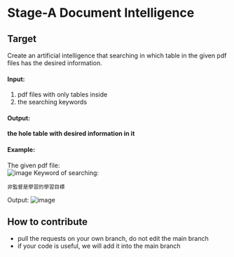 # Stage-A Document Intelligence
## Target
Create an artificial intelligence that searching in which table in the given pdf files has the desired information.  
#### Input:
1. pdf files with only tables inside
2. the searching keywords
#### Output:
**the hole table with desired information in it**
#### Example:
The given pdf file:  
![image](https://github.com/Stage-A/Document-Intelligence/blob/main/example1.png)
Keyword of searching:  
```commandline
非監督是學習的學習目標
```
Output: 
![image](https://github.com/Stage-A/Document-Intelligence/blob/main/example2.png)

## How to contribute
* pull the requests on your own branch, do not edit the main branch
* if your code is useful, we will add it into the main branch